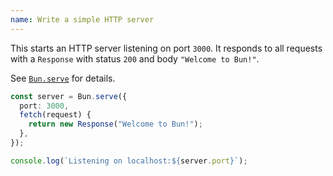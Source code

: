 ```yaml
---
name: Write a simple HTTP server
---
```


This starts an HTTP server listening on port `3000`. It responds to all requests with a `Response` with status `200` and body `"Welcome to Bun!"`.

See [`Bun.serve`](/docs/api/http) for details.

```ts
const server = Bun.serve({
  port: 3000,
  fetch(request) {
    return new Response("Welcome to Bun!");
  },
});

console.log(`Listening on localhost:${server.port}`);
```

